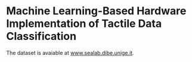 # Machine Learning-Based Hardware Implementation of Tactile Data Classification

The dataset is avaiable at www.sealab.dibe.unige.it.
